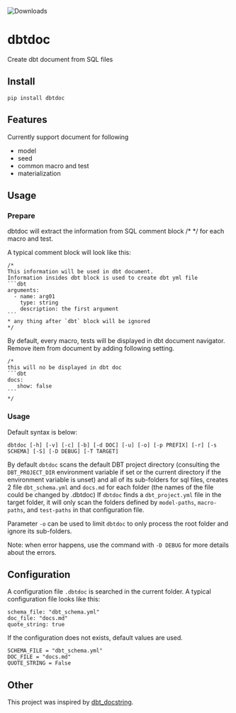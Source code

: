 ![Downloads](https://static.pepy.tech/badge/dbtdoc)


# dbtdoc
Create dbt document from SQL files

## Install
```
pip install dbtdoc
```



## Features
Currently support document for following
- model
- seed
- common macro and test
- materialization

## Usage

### Prepare
dbtdoc will extract the information from SQL comment block /* */ for each macro and test.

A typical comment block will look like this:

~~~
/*
This information will be used in dbt document.
Information insides dbt block is used to create dbt yml file 
```dbt
arguments:
  - name: arg01
    type: string
    description: the first argument
```
* any thing after `dbt` block will be ignored
*/
~~~

By default, every macro, tests will be displayed in dbt document navigator. 
Remove item from document by adding following setting.

~~~
/*
this will no be displayed in dbt doc
```dbt
docs:
   show: false
```
*/
~~~

### Usage
Default syntax is below: 
```
dbtdoc [-h] [-v] [-c] [-b] [-d DOC] [-u] [-o] [-p PREFIX] [-r] [-s SCHEMA] [-S] [-D DEBUG] [-T TARGET]
```

By default `dbtdoc` scans the default DBT project directory (consulting the `DBT_PROJECT_DIR` environment variable if set or the current directory if the environment variable is unset) and all of its sub-folders for sql files, creates 2 file `dbt_schema.yml` and `docs.md` for each folder (the names of the file could be changed by .dbtdoc)
If `dbtdoc` finds a `dbt_project.yml` file in the target folder, it will only scan the folders defined by `model-paths`, `macro-paths`, and `test-paths` in that configuration file.

Parameter `-o` can be used to limit `dbtdoc` to only process the root folder and ignore its sub-folders.

Note: when error happens, use the command with `-D DEBUG` for more details about the errors.


## Configuration

A configuration file `.dbtdoc` is searched in the current folder. A typical configuration file looks like this:
```.dbtdoc
schema_file: "dbt_schema.yml"
doc_file: "docs.md"
quote_string: true
```

If the configuration does not exists, default values are used.
```
SCHEMA_FILE = "dbt_schema.yml"
DOC_FILE = "docs.md"
QUOTE_STRING = False
```

## Other
This project was inspired by [dbt_docstring](https://github.com/anelendata/dbt_docstring).
